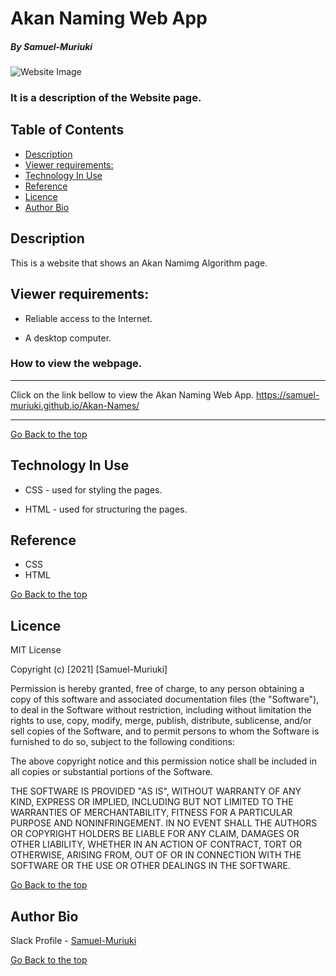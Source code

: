 # Akan Naming Web App

##### By Samuel-Muriuki

![Website Image]()
### It is a description of the Website page.

## Table of Contents

+ [Description](#Description)
+ [Viewer requirements:](#Viewer-requirements)
+ [Technology In Use](#technology-in-use)
+ [Reference](#reference)
+ [Licence](#licence)
+ [Author Bio](#author-bio)

## Description
<p>This is a website that shows an Akan Namimg Algorithm page.</p>

## Viewer requirements:

* Reliable access to the Internet.

* A desktop computer.

### How to view the webpage.
****
Click on the link bellow to view the Akan Naming Web App.
https://samuel-muriuki.github.io/Akan-Names/
****
[Go Back to the top](#Akan-Naming-Web-App)
## Technology In Use

* CSS - used for styling the pages.

* HTML - used for structuring the pages.

## Reference
* CSS
* HTML

[Go Back to the top](#Akan-Naming-Web-App)

## Licence

MIT License

Copyright (c) [2021] [Samuel-Muriuki]

Permission is hereby granted, free of charge, to any person obtaining a copy
of this software and associated documentation files (the "Software"), to deal
in the Software without restriction, including without limitation the rights
to use, copy, modify, merge, publish, distribute, sublicense, and/or sell
copies of the Software, and to permit persons to whom the Software is
furnished to do so, subject to the following conditions:

The above copyright notice and this permission notice shall be included in all
copies or substantial portions of the Software.

THE SOFTWARE IS PROVIDED "AS IS", WITHOUT WARRANTY OF ANY KIND, EXPRESS OR
IMPLIED, INCLUDING BUT NOT LIMITED TO THE WARRANTIES OF MERCHANTABILITY,
FITNESS FOR A PARTICULAR PURPOSE AND NONINFRINGEMENT. IN NO EVENT SHALL THE
AUTHORS OR COPYRIGHT HOLDERS BE LIABLE FOR ANY CLAIM, DAMAGES OR OTHER
LIABILITY, WHETHER IN AN ACTION OF CONTRACT, TORT OR OTHERWISE, ARISING FROM,
OUT OF OR IN CONNECTION WITH THE SOFTWARE OR THE USE OR OTHER DEALINGS IN THE
SOFTWARE.

[Go Back to the top](#Akan-Naming-Web-App)

## Author Bio

Slack Profile - [Samuel-Muriuki](https://app.slack.com/)

[Go Back to the top](#Akan-Naming-Web-App)
